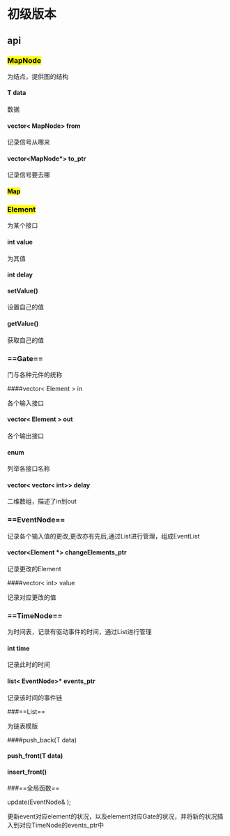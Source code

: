 # 初级版本

## api

### <mark>MapNode<mark>

为结点，提供图的结构

#### T data

数据

#### vector< MapNode> from

记录信号从哪来

#### vector<MapNode*> to_ptr

记录信号要去哪



#### <mark>Map<mark>



### <mark>Element<mark>

为某个接口

#### int value

为其值

#### int delay

#### setValue()

设置自己的值

#### getValue()

获取自己的值



### ==Gate==
门与各种元件的统称

####vector< Element > in

各个输入接口

#### vector< Element > out

各个输出接口

#### enum

列举各接口名称

#### vector< vector< int>>  delay

二维数组，描述了in到out



### ==EventNode==

记录各个输入值的更改,更改亦有先后,通过List进行管理，组成EventList

#### vector<Element *> changeElements_ptr

记录更改的Element

####vector< int> value

记录对应更改的值



### ==TimeNode==

为时间表，记录有驱动事件的时间，通过List进行管理

#### int time

记录此时的时间

#### list< EventNode>* events_ptr

记录该时间的事件链



###==List==

为链表模版

####push_back(T data)

#### push_front(T data)

#### insert_front()



###==全局函数==

update(EventNode& );

更新event对应element的状况，以及element对应Gate的状况，并将新的状况插入到对应TimeNode的events_ptr中

